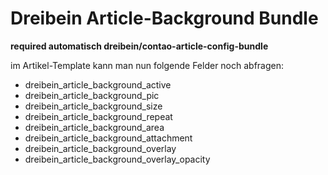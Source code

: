# Dreibein Article-Background Bundle 


**required automatisch dreibein/contao-article-config-bundle**

im Artikel-Template kann man nun folgende Felder noch abfragen:

- dreibein_article_background_active
- dreibein_article_background_pic
- dreibein_article_background_size
- dreibein_article_background_repeat
- dreibein_article_background_area
- dreibein_article_background_attachment
- dreibein_article_background_overlay
- dreibein_article_background_overlay_opacity